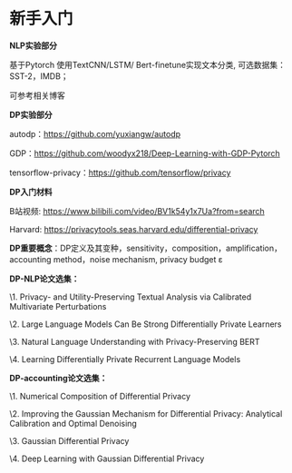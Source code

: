 # 新手入门

**NLP实验部分**

基于Pytorch 使用TextCNN/LSTM/ Bert-finetune实现文本分类, 可选数据集：SST-2，IMDB；

可参考相关博客



**DP实验部分**

autodp：https://github.com/yuxiangw/autodp

GDP：https://github.com/woodyx218/Deep-Learning-with-GDP-Pytorch

tensorflow-privacy：https://github.com/tensorflow/privacy



**DP入门材料**

B站视频: https://www.bilibili.com/video/BV1k54y1x7Ua?from=search

Harvard: https://privacytools.seas.harvard.edu/differential-privacy



**DP重要概念**：DP定义及其变种，sensitivity，composition，amplification，accounting method，noise mechanism, privacy budget ε



**DP-NLP论文选集：**

\1. Privacy- and Utility-Preserving Textual Analysis via Calibrated Multivariate Perturbations

\2. Large Language Models Can Be Strong Differentially Private Learners

\3. Natural Language Understanding with Privacy-Preserving BERT

\4. Learning Differentially Private Recurrent Language Models



**DP-accounting论文选集：**

\1. Numerical Composition of Differential Privacy

\2. Improving the Gaussian Mechanism for Differential Privacy: Analytical Calibration and Optimal Denoising

\3. Gaussian Differential Privacy

\4. Deep Learning with Gaussian Differential Privacy